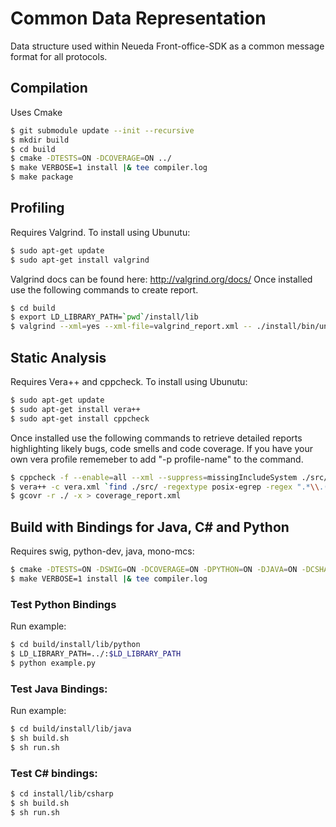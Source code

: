 # Common Data Representation
Data structure used within Neueda Front-office-SDK as a common message format for all protocols.

## Compilation

Uses Cmake

```bash
$ git submodule update --init --recursive
$ mkdir build
$ cd build
$ cmake -DTESTS=ON -DCOVERAGE=ON ../
$ make VERBOSE=1 install |& tee compiler.log
$ make package
```

## Profiling

Requires Valgrind. To install using Ubunutu: 

```bash
$ sudo apt-get update
$ sudo apt-get install valgrind
```

Valgrind docs can be found here: http://valgrind.org/docs/
Once installed use the following commands to create report.

```bash
$ cd build
$ export LD_LIBRARY_PATH=`pwd`/install/lib
$ valgrind --xml=yes --xml-file=valgrind_report.xml -- ./install/bin/unittest --gtest_output=xml:../test.xml
```

## Static Analysis

Requires Vera++ and cppcheck. To install using Ubunutu: 

```bash
$ sudo apt-get update
$ sudo apt-get install vera++
$ sudo apt-get install cppcheck
```

Once installed use the following commands to retrieve detailed reports highlighting likely bugs, code smells and code coverage.
If you have your own vera profile rememeber to add "-p profile-name" to the command. 

```bash
$ cppcheck -f --enable=all --xml --suppress=missingIncludeSystem ./src/ 2> ./cppcheck_report.xml
$ vera++ -c vera.xml `find ./src/ -regextype posix-egrep -regex ".*\\.(cc|cpp|h|hpp)"`
$ gcovr -r ./ -x > coverage_report.xml
```

## Build with Bindings for Java, C# and Python

Requires swig, python-dev, java, mono-mcs:

```bash
$ cmake -DTESTS=ON -DSWIG=ON -DCOVERAGE=ON -DPYTHON=ON -DJAVA=ON -DCSHARP=ON ../
$ make VERBOSE=1 install |& tee compiler.log
```

### Test Python Bindings

Run example:

```bash
$ cd build/install/lib/python
$ LD_LIBRARY_PATH=../:$LD_LIBRARY_PATH
$ python example.py
```

### Test Java Bindings:

Run example:

```bash
$ cd build/install/lib/java
$ sh build.sh
$ sh run.sh
```

### Test C# bindings:

```bash
$ cd install/lib/csharp
$ sh build.sh
$ sh run.sh
```
